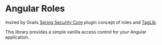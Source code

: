 # Angular Roles

Insired by Grails [Spring Security Core](http://grails.org/plugin/spring-security-core) plugin concept of roles and [TagLib](http://grails-plugins.github.io/grails-spring-security-core/v2/guide/helperClasses.html#securityTagLib).

This library provides a simple vanilla access control for your Angular application.